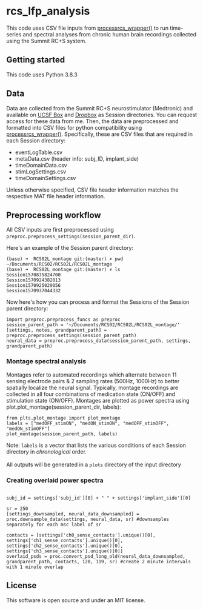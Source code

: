 # rcs_lfp_analysis

This code uses CSV file inputs from [processrcs_wrapper()](https://github.com/molaruna/processrcs_wrapper) to run time-series and spectral analyses from chronic human brain recordings collected using the Summit RC+S system. 

## Getting started

This code uses Python 3.8.3

## Data
Data are collected from the Summit RC+S neurostimulator (Medtronic) and available on [UCSF Box](https://ucsf.app.box.com/folder/0) and [Dropbox](https://www.dropbox.com/work) as Session directories. You can request access for these data from me. Then, the data are preprocessed and formatted into CSV files for python compatibility using [processrcs_wrapper()](https://github.com/molaruna/processrcs_wrapper). Specifically, these are CSV files that are required in each Session directory:<br/>
* eventLogTable.csv
* metaData.csv (header info: subj_ID, implant_side)
* timeDomainData.csv 
* stimLogSettings.csv
* timeDomainSettings.csv

Unless otherwise specified, CSV file header information matches the respective MAT file header information. 

## Preprocessing workflow
All CSV inputs are first preprocessed using ```preproc.preprocess_settings(session_parent_dir)```.

Here's an example of the Session parent directory:
```
(base) ➜  RCS02L_montage git:(master) ✗ pwd
~/Documents/RCS02/RCS02L/RCS02L_montage
(base) ➜  RCS02L_montage git:(master) ✗ ls
Session1570875824700
Session1570924382813
Session1570925029056
Session1570937044332
```
Now here's how you can process and format the Sessions of the Session parent directory:
```python3
import preproc.preprocess_funcs as preproc
session_parent_path = '~/Documents/RCS02/RCS02L/RCS02L_montage/'
[settings, notes, grandparent_path] = preproc.preprocess_settings(session_parent_path)
neural_data = preproc.preprocess_data(session_parent_path, settings, grandparent_path) 
```
### Montage spectral analysis
Montages refer to automated recordings which alternate between 11 sensing electrode pairs & 2 sampling rates (500Hz, 1000Hz) to better spatially localize the neural signal. Typically, montage recordings are collected in all four combinations of medication state (ON/OFF) and stimulation state (ON/OFF). Montages are plotted as power spectra using plot.plot_montage(session_parent_dir, labels):
```python3
from plts.plot_montage import plot_montage
labels = ["medOFF_stimON", "medON_stimON", "medOFF_stimOFF", "medON_stimOFF"]
plot_montage(session_parent_path, labels)
```
Note: ```labels``` is a vector that lists the various conditions of each Session directory in *chronological* order. <br/>
<br/>
All outputs will be generated in a `plots` directory of the input directory

### Creating overlaid power spectra
```python3

subj_id = settings['subj_id'][0] + " " + settings['implant_side'][0]

sr = 250
[settings_downsampled, neural_data_downsampled] = proc.downsample_data(settings, neural_data, sr) #downsamples separately for each msc label of sr

contacts = [settings['ch0_sense_contacts'].unique()[0], settings['ch1_sense_contacts'].unique()[0], settings['ch2_sense_contacts'].unique()[0], settings['ch3_sense_contacts'].unique()[0]]
overlaid_psds = proc.convert_psd_long_old(neural_data_downsampled, grandparent_path, contacts, 120, 119, sr) #create 2 minute intervals with 1 minute overlap
```

## License
This software is open source and under an MIT license.



